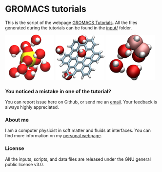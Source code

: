 # GROMACS tutorials

This is the script of the webpage [GROMACS Tutorials](https://gromacstutorials.github.io/). 
All the files generated during the tutorials can be found in the [input/](inputs) folder. 

<p float="left">
  <a href="https://gromacstutorials.github.io/tutorials/01-Na2SO4solution.html">
  <img src="docs/figures/01-Na2SO4solution/avatar.jpg" width="32%" /></a>

  <a href="https://gromacstutorials.github.io/tutorials/02-HBCSolvationEnergy.html">
  <img src="docs/figures/02-HBCSolvationEnergy/avatar.jpg" width="32%" /></a>
  
   <a href="https://gromacstutorials.github.io/tutorials/03-EthanolAdsorption.html">
  <img src="docs/figures/03-EthanolAdsorption/avatar.jpg" width="32%" /></a>
</p>


### You noticed a mistake in one of the tutorial?

You can report issue here on Github, or send me an [email](https://simongravelle.github.io/). Your feedback is always highly appreciated.

### About me ###

I am a computer physicist in soft matter and fluids at interfaces. You can 
find more information on my [personal webpage](https://simongravelle.github.io/).

### License ###

All the inputs, scripts, and data files are released under the 
GNU general public license v3.0.
